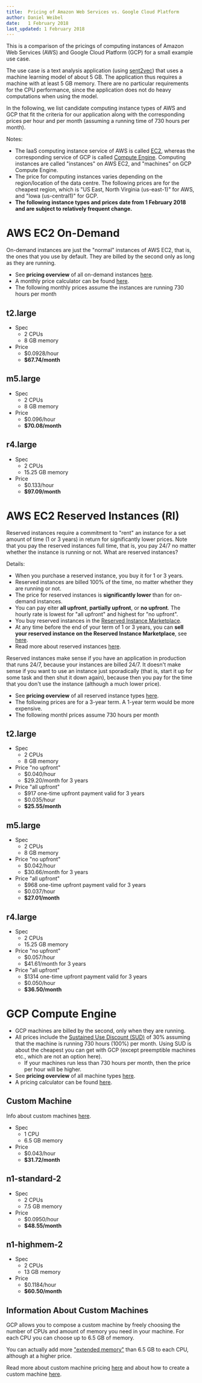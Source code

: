 ```yaml
---
title:  Pricing of Amazon Web Services vs. Google Cloud Platform
author: Daniel Weibel
date:   1 February 2018
last_updated: 1 February 2018
---
```


This is a comparison of the pricings of computing instances of Amazon Web Services (AWS) and Google Cloud Platform (GCP) for a small example use case.

The use case is a text analysis application (using [sent2vec](https://github.com/ryankiros/skip-thoughts)) that uses a machine learning model of about 5 GB. The application thus requires a machine with at least 5 GB memory. There are no particular requirements for the CPU performance, since the application does not do heavy computations when using the model.

In the following, we list candidate computing instance types of AWS and GCP that fit the criteria for our application along with the corresponding prices per hour and per month (assuming a running time of 730 hours per month).

Notes:

- The IaaS computing instance service of AWS is called [EC2](https://aws.amazon.com/ec2), whereas the corresponding service of GCP is called [Compute Engine](https://cloud.google.com/compute/). Computing instances are called "instances" on AWS EC2, and "machines" on GCP Compute Engine.
- The price for computing instances varies depending on the region/location of the data centre. The following prices are for the cheapest region, which is "US East, North Virginia (us-east-1)" for AWS, and "Iowa (us-central1)" for GCP.
- **The following instance types and prices date from 1 February 2018 and are subject to relatively frequent change.**

# AWS EC2 On-Demand

On-demand instances are just the "normal" instances of AWS EC2, that is, the ones that you use by default. They are billed by the second only as long as they are running.

- See **pricing overview** of all on-demand instances [here](https://aws.amazon.com/ec2/pricing/on-demand/).
- A monthly price calculator can be found [here](https://calculator.s3.amazonaws.com/index.html).
- The following monthly prices assume the instances are running 730 hours per month

## t2.large

- Spec
    - 2 CPUs
    - 8 GB memory
- Price
    - $0.0928/hour
    - **$67.74/month**

## m5.large

- Spec
    - 2 CPUs
    - 8 GB memory
- Price
    - $0.096/hour
    - **$70.08/month**

## r4.large

- Spec
    - 2 CPUs
    - 15.25 GB memory
- Price
    - $0.133/hour
    - **$97.09/month**


# AWS EC2 Reserved Instances (RI)

Reserved instances require a commitment to "rent" an instance for a set amount of time (1 or 3 years) in return for significantly lower prices. Note that you pay the reserved instances full time, that is, you pay 24/7 no matter whether the instance is running or not.
What are reserved instances?

Details:

- When you purchase a reserved instance, you buy it for 1 or 3 years.
- Reserved instances are billed 100% of the time, no matter whether they are running or not.
- The price for reserved instances is **significantly lower** than for on-demand instances.
- You can pay eiter **all upfront**, **partially upfront**, or **no upfront**. The hourly rate is lowest for "all upfront" and highest for "no upfront".
- You buy reserved instances in the [Reserved Instance Marketplace](https://us-east-2.console.aws.amazon.com/ec2/v2/home?region=us-east-2#ReservedInstances:sort=reservedInstancesId).
- At any time before the end of your term of 1 or 3 years, you can **sell your reserved instance on the Reserved Instance Marketplace**, see [here](https://aws.amazon.com/ec2/purchasing-options/reserved-instances/marketplace/).
- Read more about reserved instances [here](https://aws.amazon.com/ec2/pricing/reserved-instances/).

Reserved instances make sense if you have an application in production that runs 24/7, because your instances are billed 24/7. It doesn't make sense if you want to use an instance just sporadically (that is, start it up for some task and then shut it down again), because then you pay for the time that you don't use the instance (although a much lower price).

- See **pricing overview** of all reserved instance types [here](https://aws.amazon.com/ec2/purchasing-options/reserved-instances/marketplace/).
- The following prices are for a 3-year term. A 1-year term would be more expensive.
- The following monthl prices assume 730 hours per month

## t2.large

- Spec
    - 2 CPUs
    - 8 GB memory
- Price "no upfront"
    - $0.040/hour
    - $29.20/month for 3 years
- Price "all upfront"
    - $917 one-time upfront payment valid for 3 years
    - $0.035/hour
    - **$25.55/month**

## m5.large

- Spec
    - 2 CPUs
    - 8 GB memory
- Price "no upfront"
    - $0.042/hour
    - $30.66/month for 3 years
- Price "all upfront"
    - $968 one-time upfront payment valid for 3 years
    - $0.037/hour
    - **$27.01/month**

## r4.large

- Spec
    - 2 CPUs
    - 15.25 GB memory
- Price "no upfront"
    - $0.057/hour
    - $41.61/month for 3 years
- Price "all upfront"
    - $1314 one-time upfront payment valid for 3 years
    - $0.050/hour
    - **$36.50/month**


# GCP Compute Engine

- GCP machines are billed by the second, only when they are running.
- All prices include the [Sustained Use Discount (SUD)](https://cloud.google.com/compute/docs/sustained-use-discounts) of 30% assuming that the machine is running 730 hours (100%) per month. Using SUD is about the cheapest you can get with GCP (except preemptible machines etc., which are not an option here).
    - If your machines run less than 730 hours per month, then the price per hour will be higher.
- See **pricing overview** of all machine types [here](https://cloud.google.com/compute/pricing).
- A pricing calculator can be found [here](https://cloud.google.com/products/calculator/).

## Custom Machine

Info about custom machines [here](https://cloud.google.com/compute/pricing#custommachinetypepricing).

- Spec
    - 1 CPU
    - 6.5 GB memory
- Price
    - $0.043/hour
    - **$31.72/month**

## n1-standard-2

- Spec
    - 2 CPUs
    - 7.5 GB memory
- Price
    - $0.0950/hour
    - **$48.55/month**

## n1-highmem-2

- Spec
    - 2 CPUs
    - 13 GB memory
- Price
    - $0.1184/hour
    - **$60.50/month**

## Information About Custom Machines

GCP allows you to compose a custom machine by freely choosing the number of CPUs and amount of memory you need in your machine. For each CPU you can choose up to 6.5 GB of memory.

You can actually add more ["extended memory"](https://cloud.google.com/compute/docs/instances/creating-instance-with-custom-machine-type#extendedmemory) than 6.5 GB to each CPU, although at a higher price.

Read more about custom machine pricing [here](https://cloud.google.com/compute/pricing#custommachinetypepricing) and about how to create a custom machine [here](https://cloud.google.com/compute/docs/instances/creating-instance-with-custom-machine-type).
